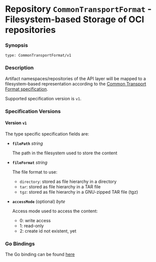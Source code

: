 
# Repository `CommonTransportFormat` - Filesystem-based Storage of OCI repositories


### Synopsis

```
type: CommonTransportFormat/v1
```

### Description

Artifact namespaces/repositories of the API layer will be mapped to a
filesystem-based representation according to the [Common Transport Format specification](formatspec.md).

Supported specification version is `v1`.

### Specification Versions

#### Version `v1`

The type specific specification fields are:

- **`filePath`** *string*

  The path in the filesystem used to store the content

- **`fileFormat`** *string*

  The file format to use:
  - `directory`: stored as file hierarchy in a directory
  - `tar`: stored as file hierarchy in a TAR file
  - `tgz`: stored as file hierarchy in a GNU-zipped TAR file (tgz)
  
- **`accessMode`** (optional) *byte*

  Access mode used to access the content:
  - 0: write access
  - 1: read-only
  - 2: create id not existent, yet
  
### Go Bindings

The Go binding can be found [here](type.go)